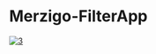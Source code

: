 # Merzigo-FilterApp
 
<a href="https://imgbb.com/"><img src="https://i.ibb.co/RpKH3YV/Screenshot-20200312-171033-Merzigo-Filter-App.jpg" alt="3" border="0"></a>
